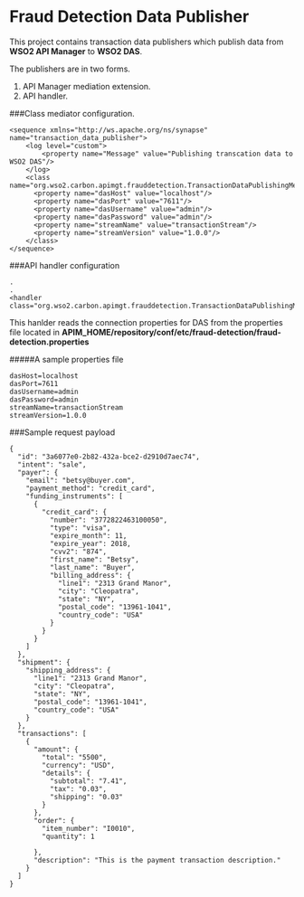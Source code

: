 # Fraud Detection Data Publisher

This project contains transaction data publishers which publish data from __WSO2 API Manager__ to __WSO2 DAS__.

The publishers are in two forms.

1. API Manager mediation extension.
2. API handler.

###Class mediator configuration.

```
<sequence xmlns="http://ws.apache.org/ns/synapse" name="transaction_data_publisher">
    <log level="custom">
        <property name="Message" value="Publishing transcation data to WSO2 DAS"/>
    </log>
    <class name="org.wso2.carbon.apimgt.frauddetection.TransactionDataPublishingMediator">
      <property name="dasHost" value="localhost"/>
      <property name="dasPort" value="7611"/>
      <property name="dasUsername" value="admin"/>
      <property name="dasPassword" value="admin"/>
      <property name="streamName" value="transactionStream"/>
      <property name="streamVersion" value="1.0.0"/>
    </class>
</sequence>
```


###API handler configuration

```
.
.
<handler class="org.wso2.carbon.apimgt.frauddetection.TransactionDataPublishingMediatorHandler"/>

```

This hanlder reads the connection properties for DAS from the properties file located in **APIM_HOME/repository/conf/etc/fraud-detection/fraud-detection.properties**

#####A sample properties file

```
dasHost=localhost
dasPort=7611
dasUsername=admin
dasPassword=admin
streamName=transactionStream
streamVersion=1.0.0
```

###Sample request payload
```
{
  "id": "3a6077e0-2b82-432a-bce2-d2910d7aec74",
  "intent": "sale",
  "payer": {
    "email": "betsy@buyer.com",
    "payment_method": "credit_card",
    "funding_instruments": [
      {
        "credit_card": {
          "number": "3772822463100050",
          "type": "visa",
          "expire_month": 11,
          "expire_year": 2018,
          "cvv2": "874",
          "first_name": "Betsy",
          "last_name": "Buyer",
          "billing_address": {
            "line1": "2313 Grand Manor",
            "city": "Cleopatra",
            "state": "NY",
            "postal_code": "13961-1041",
            "country_code": "USA"
          }
        }
      }
    ]
  },
  "shipment": {
    "shipping_address": {
      "line1": "2313 Grand Manor",
      "city": "Cleopatra",
      "state": "NY",
      "postal_code": "13961-1041",
      "country_code": "USA"
    }
  },
  "transactions": [
    {
      "amount": {
        "total": "5500",
        "currency": "USD",
        "details": {
          "subtotal": "7.41",
          "tax": "0.03",
          "shipping": "0.03"
        }
      },
      "order": {
        "item_number": "I0010",
        "quantity": 1

      },
      "description": "This is the payment transaction description."
    }
  ]
}
```
